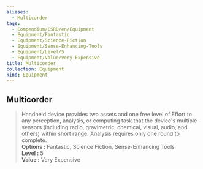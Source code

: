 ```yaml
---
aliases:
  - Multicorder
tags:
  - Compendium/CSRD/en/Equipment
  - Equipment/Fantastic
  - Equipment/Science-Fiction
  - Equipment/Sense-Enhancing-Tools
  - Equipment/Level/5
  - Equipment/Value/Very-Expensive
title: Multicorder
collection: Equipment
kind: Equipment
---
```

## Multicorder  
  
>Handheld device provides two assets and one free level of Effort to any perception, analysis, or computing task that the device's multiple sensors (including radio, gravimetric, chemical, visual, audio, and others) within short range. Analysis requires only one round to complete.  
> **Options :** Fantastic, Science Fiction, Sense-Enhancing Tools  
> **Level :** 5  
> **Value :** Very Expensive